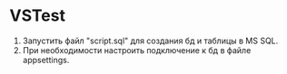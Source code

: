 # VSTest

1. Запустить файл "script.sql" для создания бд и таблицы в MS SQL.
2. При необходимости настроить подключение к бд в файле appsettings.
